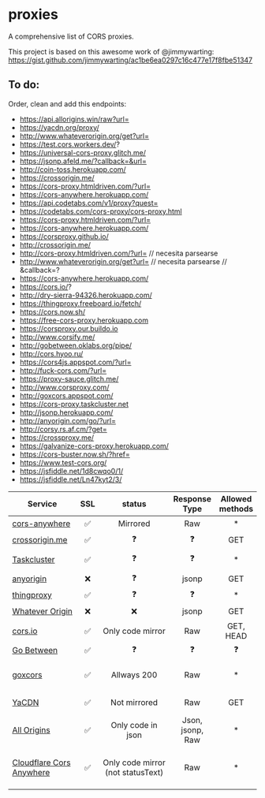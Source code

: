 # proxies
A comprehensive list of CORS proxies.

This project is based on this awesome work of @jimmywarting: https://gist.github.com/jimmywarting/ac1be6ea0297c16c477e17f8fbe51347

## To do:

Order, clean and add this endpoints:

* https://api.allorigins.win/raw?url=
* https://yacdn.org/proxy/
* http://www.whateverorigin.org/get?url=
* https://test.cors.workers.dev/?
* https://universal-cors-proxy.glitch.me/
* https://jsonp.afeld.me/?callback=&url=
* http://coin-toss.herokuapp.com/
* https://crossorigin.me/
* https://cors-proxy.htmldriven.com/?url=
* https://cors-anywhere.herokuapp.com/
* https://api.codetabs.com/v1/proxy?quest=
* https://codetabs.com/cors-proxy/cors-proxy.html
* https://cors-proxy.htmldriven.com/?url=
* https://cors-anywhere.herokuapp.com/
* https://corsproxy.github.io/
* http://crossorigin.me/
* http://cors-proxy.htmldriven.com/?url= // necesita parsearse
* http://www.whateverorigin.org/get?url= // necesita parsearse // &callback=?
* https://cors-anywhere.herokuapp.com/
* https://cors.io/?
* http://dry-sierra-94326.herokuapp.com/
* https://thingproxy.freeboard.io/fetch/
* https://cors.now.sh/
* https://free-cors-proxy.herokuapp.com
* https://corsproxy.our.buildo.io
* http://www.corsify.me/
* http://gobetween.oklabs.org/pipe/
* http://cors.hyoo.ru/
* https://cors4js.appspot.com/?url=
* http://fuck-cors.com/?url=
* https://proxy-sauce.glitch.me/
* http://www.corsproxy.com/			
* http://goxcors.appspot.com/
* https://cors-proxy.taskcluster.net
* http://jsonp.herokuapp.com/
* http://anyorigin.com/go/?url=
* http://corsy.rs.af.cm/?get=
* https://crossproxy.me/
* https://galvanize-cors-proxy.herokuapp.com/
* https://cors-buster.now.sh/?href=
* https://www.test-cors.org/
* https://jsfiddle.net/1d8cwqo0/1/
* https://jsfiddle.net/Ln47kyt2/3/

<table>
    <thead>
      <tr>
        <th>Service</th>
        <th>SSL</th>
        <th>status</th>
        <th>Response Type</th>
        <th>Allowed methods</th>
        <th>Allowed headers</th>
        <th>Exposed headers</th>
        <th>Follow redirect</th>
        <th>Streamable</th>
        <th>WebSocket</th>
        <th>Upload limit</th>
        <th>Download limit</th>
        <th>Country code</th>
        <th>Comments</th>
      </tr>
    </thead>
    <tbody>
      <tr>
        <!-- Service         --> <td><a href="https://github.com/Rob--W/cors-anywhere">cors-anywhere</a></td>
        <!-- SSL             --> <td align="center">✅</td>
        <!-- status          --> <td align="center">Mirrored</td>
        <!-- Response Type   --> <td align="center">Raw</td>
        <!-- Allowed Methods --> <td align="center">*</td>
        <!-- Allowed headers --> <td align="center">*</td>
        <!-- Exposed headers --> <td align="center">*</td>
        <!-- Follow redirect --> <td align="center" nowrap>Up to 5x</td>
        <!-- Streamable      --> <td align="center">❓</td>
        <!-- WebSocket       --> <td align="center">❓</td>
        <!-- Upload limit    --> <td align="center">❓</td>
        <!-- Download limit  --> <td align="center">❓</td>
        <!-- Country code    --> <td align="center">US</td>
        <!-- Comments        --> <td nowrap>Require Origin header</td>
      </tr>
      <tr>
        <!-- Service         --> <td><a href="https://corsproxy.github.io">crossorigin.me</a></td>
        <!-- SSL             --> <td align="center">✅</td>
        <!-- status          --> <td align="center">❓</td>
        <!-- Response Type   --> <td align="center">❓</td>
        <!-- Allowed Methods --> <td align="center">GET</td>
        <!-- Allowed headers --> <td align="center">❓</td>
        <!-- Exposed headers --> <td align="center">❓</td>
        <!-- Follow redirect --> <td align="center">❓</td>
        <!-- Streamable      --> <td align="center">❓</td>
        <!-- WebSocket       --> <td align="center">❓</td>
        <!-- Upload limit    --> <td align="center">2MB</td>
        <!-- Download limit  --> <td align="center">2MB</td>
        <!-- Country code    --> <td align="center">US</td>
        <!-- Comments        --> <td nowrap>Require Origin header</td>
      </tr>
      <tr hidden>
        <!-- Service         --> <td><a href="https://cors-proxy.htmldriven.com/">HTML Driven</a></td>
        <!-- SSL             --> <td align="center">✅</td>
        <!-- status          --> <td align="center">❓</td>
        <!-- Response Type   --> <td align="center">❓</td>
        <!-- Allowed Methods --> <td align="center">❓</td>
        <!-- Allowed headers --> <td align="center">❓</td>
        <!-- Exposed headers --> <td align="center">❓</td>
        <!-- Follow redirect --> <td align="center">❓</td>
        <!-- Streamable      --> <td align="center">❓</td>
        <!-- WebSocket       --> <td align="center">❓</td>
        <!-- Upload limit    --> <td align="center">❓</td>
        <!-- Download limit  --> <td align="center">❓</td>
        <!-- Country code    --> <td align="center">❓</td>
        <!-- Comments        --> <td nowrap></td>
      </tr>
      <tr>
        <!-- Service         --> <td><a href="https://walac.github.io/cors-proxy">Taskcluster</a></td>
        <!-- SSL             --> <td align="center">✅</td>
        <!-- status          --> <td align="center">❓</td>
        <!-- Response Type   --> <td align="center">❓</td>
        <!-- Allowed Methods --> <td align="center">*</td>
        <!-- Allowed headers --> <td align="center">❓</td>
        <!-- Exposed headers --> <td align="center">❓</td>
        <!-- Follow redirect --> <td align="center">❓</td>
        <!-- Streamable      --> <td align="center">❓</td>
        <!-- WebSocket       --> <td align="center">❓</td>
        <!-- Upload limit    --> <td align="center">❓</td>
        <!-- Download limit  --> <td align="center">❓</td>
        <!-- Country code    --> <td align="center">US</td>
        <!-- Comments        --> <td nowrap>All request must be made within the request body<br>Only whitelisted for taskcluster</td>
      </tr>
      <tr>
        <!-- Service         --> <td><a href="http://anyorigin.com">anyorigin</a></td>
        <!-- SSL             --> <td align="center">❌</td>
        <!-- status          --> <td align="center">❓</td>
        <!-- Response Type   --> <td align="center">jsonp</td>
        <!-- Allowed Methods --> <td align="center">GET</td>
        <!-- Allowed headers --> <td align="center">none</td>
        <!-- Exposed headers --> <td align="center">none</td>
        <!-- Follow redirect --> <td align="center">❓</td>
        <!-- Streamable      --> <td align="center">❌</td>
        <!-- WebSocket       --> <td align="center">❌</td>
        <!-- Upload limit    --> <td align="center">❌</td>
        <!-- Download limit  --> <td align="center">❓</td>
        <!-- Country code    --> <td align="center">US</td>
        <!-- Comments        --> <td nowrap></td>
      </tr>
      <tr>
        <!-- Service         --> <td><a href="repo">thingproxy</a></td>
        <!-- SSL             --> <td align="center">✅</td>
        <!-- status          --> <td align="center">❓</td>
        <!-- Response Type   --> <td align="center">❓</td>
        <!-- Allowed Methods --> <td align="center">*</td>
        <!-- Allowed headers --> <td align="center">❓</td>
        <!-- Exposed headers --> <td align="center">❓</td>
        <!-- Follow redirect --> <td align="center">❓</td>
        <!-- Streamable      --> <td align="center">❓</td>
        <!-- WebSocket       --> <td align="center">❓</td>
        <!-- Upload limit    --> <td align="center">100kb</td>
        <!-- Download limit  --> <td align="center">100kb</td>
        <!-- Country code    --> <td align="center">US</td>
        <!-- Comments        --> <td nowrap>Max 10 req/sec</td>
      </tr>
      <tr>
        <!-- Service         --> <td nowrap><a href="https://github.com/ripper234/Whatever-Origin">Whatever Origin</a></td>
        <!-- SSL             --> <td align="center">❌</td>
        <!-- status          --> <td align="center">❌</td>
        <!-- Response Type   --> <td align="center">jsonp</td>
        <!-- Allowed Methods --> <td align="center">GET</td>
        <!-- Allowed headers --> <td align="center">None</td>
        <!-- Exposed headers --> <td align="center">None</td>
        <!-- Follow redirect --> <td align="center">❓</td>
        <!-- Streamable      --> <td align="center">❌</td>
        <!-- WebSocket       --> <td align="center">❌</td>
        <!-- Upload limit    --> <td align="center">❓</td>
        <!-- Download limit  --> <td align="center">❓</td>
        <!-- Country code    --> <td align="center">US</td>
        <!-- Comments        --> <td nowrap></td>
      </tr>
      <tr>
        <!-- Service         --> <td><a href="https://cors.io/">cors.io</a></td>
        <!-- SSL             --> <td align="center">✅</td>
        <!-- status          --> <td nowrap align="center">Only code mirror</td>
        <!-- Response Type   --> <td align="center">Raw</td>
        <!-- Allowed Methods --> <td align="center">GET, HEAD</td>
        <!-- Allowed headers --> <td align="center">❓</td>
        <!-- Exposed headers --> <td align="center">❓</td>
        <!-- Follow redirect --> <td align="center">✅</td>
        <!-- Streamable      --> <td align="center">❓</td>
        <!-- WebSocket       --> <td align="center">❓</td>
        <!-- Upload limit    --> <td align="center">❓</td>
        <!-- Download limit  --> <td align="center">❓</td>
        <!-- Country code    --> <td align="center">US</td>
        <!-- Comments        --> <td nowrap></td>
      </tr>
      <tr>
        <!-- Service         --> <td><a href="https://github.com/okfn/gobetween">Go Between</a></td>
        <!-- SSL             --> <td align="center">✅</td>
        <!-- status          --> <td align="center">❓</td>
        <!-- Response Type   --> <td align="center">❓</td>
        <!-- Allowed Methods --> <td align="center">❓</td>
        <!-- Allowed headers --> <td align="center">❓</td>
        <!-- Exposed headers --> <td align="center">❓</td>
        <!-- Follow redirect --> <td align="center">❓</td>
        <!-- Streamable      --> <td align="center">❓</td>
        <!-- WebSocket       --> <td align="center">❓</td>
        <!-- Upload limit    --> <td align="center">❓</td>
        <!-- Download limit  --> <td align="center">❓</td>
        <!-- Country code    --> <td align="center">❓</td>
        <!-- Comments        --> <td nowrap></td>
      </tr>
      <tr>
        <!-- Service         --> <td><a href="https://github.com/acidsound/goxcors">goxcors</a></td>
        <!-- SSL             --> <td align="center">✅</td>
        <!-- status          --> <td align="center">Allways 200</td>
        <!-- Response Type   --> <td align="center">Raw</td>
        <!-- Allowed Methods --> <td align="center">*</td>
        <!-- Allowed headers --> <td align="center">*</td>
        <!-- Exposed headers --> <td align="center">None</td>
        <!-- Follow redirect --> <td align="center">✅</td>
        <!-- Streamable      --> <td align="center">❓</td>
        <!-- WebSocket       --> <td align="center">❓</td>
        <!-- Upload limit    --> <td align="center">❓</td>
        <!-- Download limit  --> <td align="center">❓</td>
        <!-- Country code    --> <td align="center">US</td>
        <!-- Comments        --> <td nowrap>
                                   POST type is limited to x-www-form-urlencoded<br>
                                   Have a werd api<br>
                                   Response Type is Allways text/html
                                 </td>
      </tr>
      <tr>
        <!-- Service         --> <td><a href="https://yacdn.org">YaCDN</a></td>
        <!-- SSL             --> <td align="center">✅</td>
        <!-- status          --> <td align="center">Not mirrored</td>
        <!-- Response Type   --> <td align="center">Raw</td>
        <!-- Allowed Methods --> <td align="center">GET</td>
        <!-- Allowed headers --> <td align="center">None</td>
        <!-- Exposed headers --> <td align="center">❌</td>
        <!-- Follow redirect --> <td align="center">Up to 22x</td>
        <!-- Streamable      --> <td align="center">❓</td>
        <!-- WebSocket       --> <td align="center">❓</td>
        <!-- Upload limit    --> <td align="center">❓</td>
        <!-- Download limit  --> <td align="center">❓</td>
        <!-- Country code    --> <td align="center">FR</td>
        <!-- Comments        --> <td nowrap>CDN, ignores browsers headers</td>
      </tr>
      <tr>
        <!-- Service         --> <td><a href="https://allorigins.win">All Origins</a></td>
        <!-- SSL             --> <td align="center">✅</td>
        <!-- status          --> <td align="center">Only code in json</td>
        <!-- Response Type   --> <td align="center">Json, jsonp, Raw</td>
        <!-- Allowed Methods --> <td align="center">*</td>
        <!-- Allowed headers --> <td align="center">❌</td>
        <!-- Exposed headers --> <td align="center">None</td>
        <!-- Follow redirect --> <td align="center">✅</td>
        <!-- Streamable      --> <td align="center">❓</td>
        <!-- WebSocket       --> <td align="center">❓</td>
        <!-- Upload limit    --> <td align="center">❓</td>
        <!-- Download limit  --> <td align="center">❓</td>
        <!-- Country code    --> <td align="center">US</td>
        <!-- Comments        --> <td nowrap>When using raw you loose status information</td>
      </tr>
      <tr>
        <!-- Service         --> <td><a href="https://github.com/Zibri/cloudflare-cors-anywhere">Cloudflare Cors Anywhere</a></td>
        <!-- SSL             --> <td align="center">✅</td>
        <!-- status          --> <td align="center">Only code mirror (not statusText)</td>
        <!-- Response Type   --> <td align="center">Raw</td>
        <!-- Allowed Methods --> <td align="center">*</td>
        <!-- Allowed headers --> <td align="center">All but expect <a href="https://developer.mozilla.org/en-US/docs/Glossary/Forbidden_header_name">Forbidden headers</a></td>
        <!-- Exposed headers --> <td align="center">none</td>
        <!-- Follow redirect --> <td align="center">✅</td>
        <!-- Streamable      --> <td align="center">❌</td>
        <!-- WebSocket       --> <td align="center">❓</td>
        <!-- Upload limit    --> <td align="center">none</td>
        <!-- Download limit  --> <td align="center">none</td>
        <!-- Country code    --> <td align="center">❓</td>
        <!-- Comments        --> <td nowrap>100,000 requests/day 1,000 requests/10 minutes</td>
      </tr>
    </tbody>
  </table>

<!-- code used for some testing
    const services = [
    /*
    {
      proxy: 'https://cors-anywhere.herokuapp.com/',
      fetch(url, opts = {}) {
        return new Request(this.proxy + url, opts)
      }
    },

    {
      proxy: 'https://crossorigin.me/',
      fetch(url, opts = {}) {
        return new Request(this.proxy + url, opts)
      }
    },

    {
      proxy: 'https://cors.io/?',
      fetch(url, opts = {}) {
        return fetch(new Request(this.proxy + url, opts))
      }
    },

    {
      proxy: 'https://goxcors.appspot.com/cors',
      async fetch(url, opts = {}) {

        if (!opts.method) opts.method = 'GET'
        else opts.method = opts.method.toUpperCase()
        
        opts.headers = new Headers(opts.headers || {})
        
        if (opts.body instanceof FormData) {
          throw new Error('FormData not supported')
        }
        
        const proxyURL = new URL(this.proxy)
        const proxyOpts = {
          method: opts.method,
          body: opts.body || null
        }

        proxyURL.searchParams.set('url', url)
        proxyURL.searchParams.set('method', opts.method)
        
        if (opts.headers) {
          for (let header of opts.headers) {
            proxyURL.searchParams.append('header', `${header[0]}|${header[1]}`)
          }
        }
        
        return fetch(new Request(proxyURL, proxyOpts)).then(e => {
          return (e)
        })
      }
    }

    */

    {
      proxy: 'https://api.allorigins.win/raw',
      fetch(url, opts = {}) {
        const proxyURL = new URL(this.proxy)
        proxyURL.searchParams.set('url', url)
        return fetch(proxyURL, opts)
      }
    }

    ];




    (async () => {

    for (let service of services) {
      console.log('testing', service.proxy)

      { // simplestiest test
        const res = await service.fetch('https://httpbin.org/get')
        console.assert(res.ok, `expected ${service.proxy} to at least work`)
        console.assert(res.headers.get('X-Final-Url') === 'https://httpbin.org/get', 'expected to expose all headers')
      }

      { // Mirrors status code
        const res = await service.fetch('https://httpbin.org/status/418')
        console.assert(res.status === 418, `expected ${service.proxy} to respond with same status`)
        console.assert(res.statusText === `I'm a Teapot`, `expected ${service.proxy} to respond with statusText`)
      }
      
      try { // Should allow POST method
        const fd = new FormData()
        fd.append('foo', 'bar')
        
        const res = service.fetch('https://httpbin.org/post', { method: 'POST', body: fd })
        const json = await res.json()
        console.assert(json.form.foo === 'bar', 'expected form to work')
      } catch (err) { console.error('failed to post') }
      
      { // Should allow binary method
        const res = await service.fetch('https://httpbin.org/image', { headers: { accept: 'image/png'} })
        const data = await res.arrayBuffer()
        const sha = await crypto.subtle.digest('SHA-256', data)
        const expected = '84263024555592272207325284472171668111918210017419228141134824915811020185119216193'
        const result = new Uint8Array(sha).join('')
        console.assert(result === expected, 'expected req headers + binary response to work')
      }

      { // Should follow redirect
        const res = await service.fetch('https://httpbin.org/relative-redirect/3')
        const json = await res.json()
        console.assert(json.url === 'https://httpbin.org/get', 'expected to follow redirect')
      }  
      
      { // can avoid follow
        const res = await service.fetch('https://httpbin.org/relative-redirect/6', { redirect: 'manual' })
        console.assert(await res.text() === '', 'expected response to be empty')
      }
      
    }
    console.log('done')
    })()
-->
